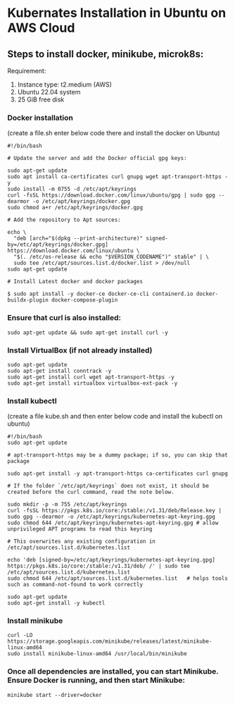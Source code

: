# Kubernates Installation in Ubuntu on AWS Cloud

## Steps to install docker, minikube, microk8s:

Requirement:
1. Instance type: t2.medium (AWS)
2. Ubuntu 22.04 system
3. 25 GiB free disk

### Docker installation
(create a file.sh enter below code there and install the docker on Ubuntu)

```
#!/bin/bash 

# Update the server and add the Docker official gpg keys:

sudo apt-get update
sudo apt install ca-certificates curl gnupg wget apt-transport-https -y
sudo install -m 0755 -d /etc/apt/keyrings
curl -fsSL https://download.docker.com/linux/ubuntu/gpg | sudo gpg --dearmor -o /etc/apt/keyrings/docker.gpg
sudo chmod a+r /etc/apt/keyrings/docker.gpg

# Add the repository to Apt sources:

echo \
  "deb [arch="$(dpkg --print-architecture)" signed-by=/etc/apt/keyrings/docker.gpg] https://download.docker.com/linux/ubuntu \
  "$(. /etc/os-release && echo "$VERSION_CODENAME")" stable" | \
  sudo tee /etc/apt/sources.list.d/docker.list > /dev/null
sudo apt-get update

# Install Latest docker and docker packages

$ sudo apt install -y docker-ce docker-ce-cli containerd.io docker-buildx-plugin docker-compose-plugin

```

### Ensure that curl is also installed:
```
sudo apt-get update && sudo apt-get install curl -y
```

### Install VirtualBox (if not already installed)
```
sudo apt-get update
sudo apt-get install conntrack -y
sudo apt-get install curl wget apt-transport-https -y
sudo apt-get install virtualbox virtualbox-ext-pack -y
```

### Install kubectl
(create a file kube.sh and then enter below code and install the kubectl on ubuntu)
```
#!/bin/bash 
sudo apt-get update

# apt-transport-https may be a dummy package; if so, you can skip that package

sudo apt-get install -y apt-transport-https ca-certificates curl gnupg

# If the folder `/etc/apt/keyrings` does not exist, it should be created before the curl command, read the note below.

sudo mkdir -p -m 755 /etc/apt/keyrings
curl -fsSL https://pkgs.k8s.io/core:/stable:/v1.31/deb/Release.key | sudo gpg --dearmor -o /etc/apt/keyrings/kubernetes-apt-keyring.gpg
sudo chmod 644 /etc/apt/keyrings/kubernetes-apt-keyring.gpg # allow unprivileged APT programs to read this keyring

# This overwrites any existing configuration in /etc/apt/sources.list.d/kubernetes.list

echo 'deb [signed-by=/etc/apt/keyrings/kubernetes-apt-keyring.gpg] https://pkgs.k8s.io/core:/stable:/v1.31/deb/ /' | sudo tee /etc/apt/sources.list.d/kubernetes.list
sudo chmod 644 /etc/apt/sources.list.d/kubernetes.list   # helps tools such as command-not-found to work correctly

sudo apt-get update
sudo apt-get install -y kubectl
```


### Install minikube
```
curl -LO https://storage.googleapis.com/minikube/releases/latest/minikube-linux-amd64
sudo install minikube-linux-amd64 /usr/local/bin/minikube
```

### Once all dependencies are installed, you can start Minikube. Ensure Docker is running, and then start Minikube:
```
minikube start --driver=docker
```
